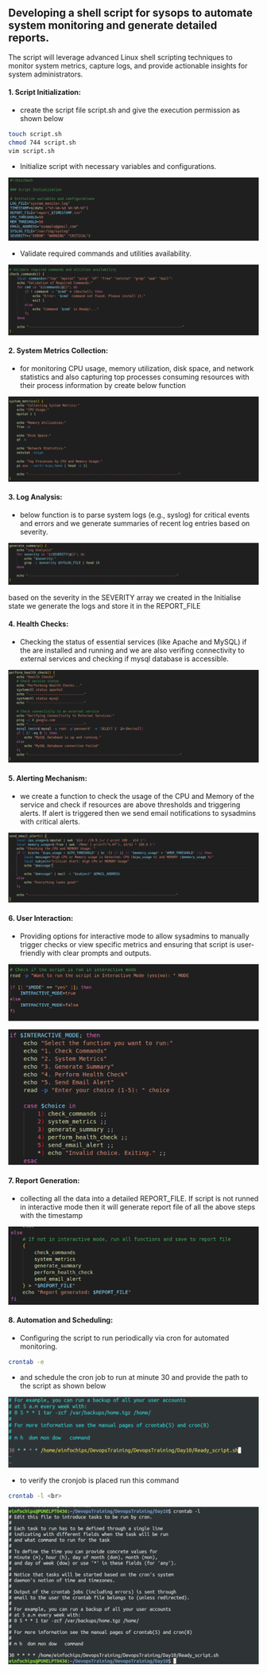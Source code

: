 ## Developing a shell script for sysops to automate system monitoring and generate detailed reports.
The script will leverage advanced Linux shell scripting techniques to monitor system metrics, capture logs, and provide actionable insights for system administrators.


#### 1. Script Initialization: 

* create the script file script.sh and give the execution permission as shown below
```bash
touch script.sh
chmod 744 script.sh
vim script.sh
```
* Initialize script with necessary variables and configurations.

![alt text](img/image1.png)

* Validate required commands and utilities availability.

![alt text](img/image2.png)

#### 2. System Metrics Collection:

* for monitoring CPU usage, memory utilization, disk space, and network statistics and also capturing top processes consuming resources with their process information by create below function

![alt text](img/image3.png)

#### 3. Log Analysis:

* below function is to parse system logs (e.g., syslog) for critical events and errors and we generate summaries of recent log entries based on severity.

![alt text](img/image4.png)

based on the severity in the SEVERITY array we created in the Initialise state we generate the logs and store it in the REPORT_FILE

#### 4. Health Checks:

* Checking the status of essential services (like Apache and MySQL) if the are installed and running and we are also verifing connectivity to external services and checking if mysql database is accessible.

![alt text](img/image5.png)

#### 5. Alerting Mechanism:

* we create a function to check the usage of the CPU and Memory of the service and check if resources are above thresholds and triggering alerts. If alert is triggered then we send email notifications to sysadmins with critical alerts.

![alt text](img/image6.png)

#### 6. User Interaction:
* Providing options for interactive mode to allow sysadmins to manually trigger checks or view specific metrics and ensuring that script is user-friendly with clear prompts and outputs.

![alt text](img/image7.png)

![alt text](img/image8.png)

#### 7. Report Generation:
* collecting all the data into a detailed REPORT_FILE. If script is not runned in interactive mode then it will generate report file of all the above steps with the timestamp

![alt text](img/image9.png)

#### 8. Automation and Scheduling:
* Configuring the script to run periodically via cron for automated monitoring.
```bash
crontab -e
```

* and schedule the cron job to run at minute 30 and provide the path to the script as shown below

![alt text](img/image10.png)

* to verify the cronjob is placed run this command
```bash
crontab -l <br>
```
![alt text](img/image11.png)